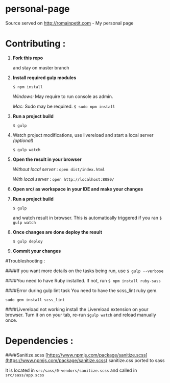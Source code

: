 # personal-page
Source served on http://romainpetit.com - My personal page

# Contributing :
1. **Fork this repo**

   and stay on master branch 

1. **Install required gulp modules**

   `$ npm install`

    *Windows:*
    May require to run console as admin.

    *Mac:*
    Sudo may be required. `$ sudo npm install`
    
1. **Run a project build**
 
   `$ gulp`
   
1. Watch project modifications, use livereload and start a local server *(optional)*
 
   `$ gulp watch`
1. **Open the result in your browser**
   
   *Without local server* : `open dist/index.html`
   
   *With local server* : `open http://localhost:8080/`

1. **Open src/ as workspace in your IDE and make your changes**

1. **Run a project build**
 
   `$ gulp`   
   
   and watch result in browser. This is automatically triggered if you ran `$ gulp watch`
   
1. **Once changes are done deploy the result**

   `$ gulp deploy`  
   
1. **Commit your changes**

   
#Troubleshooting :

####If you want more details on the tasks being run, use
`$ gulp --verbose`

####You need to have Ruby installed. If not, run 
`$ npm install ruby-sass`
 
####Error during gulp lint task
You need to have the scss_lint ruby gem.

`sudo gem install scss_lint`

####Livereload not working
install the Livereload extension on your browser.
Turn it on on your tab, re-run `$gulp watch` and reload manually once.

# Dependencies : 

####Sanitize.scss
[https://www.npmjs.com/package/sanitize.scss](https://www.npmjs.com/package/sanitize.scss)
sanitize.css ported to sass

It is located in `src/sass/0-vendors/sanitize.scss` and called in `src/sass/app.scss` 
